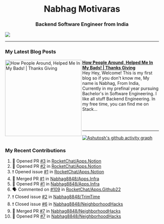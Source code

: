  
<h1 align="center">Nabhag Motivaras</h1>
<h3 align="center">Backend Software Engineer from India</h3>

<img src="Twitter header - 2.png"/>

 <hr>
 
### My Latest Blog Posts 
<!-- HASHNODE_BLOG:START -->
<p align="left">
<a href="https://nabhagmotivaras.hashnode.dev//experience-2022" title="How People Around, Helped Me In My Bads!  | Thanks Giving"><img src="https://cdn.hashnode.com/res/hashnode/image/stock/unsplash/d1956810eb099b7959df44d932fa9fe4.jpeg" alt="How People Around, Helped Me In My Bads!  | Thanks Giving" width="250px" align="left" /></a>
<a href="https://nabhagmotivaras.hashnode.dev//experience-2022" title="How People Around, Helped Me In My Bads!  | Thanks Giving"><strong>How People Around, Helped Me In My Bads!  | Thanks Giving</strong></a>
<br/> Hey Hey, Welcome! This is my first blog so if you don't know me, My name is Nabhag, From India, Currently in my prefinal year pursuing Bachelor's in Software Engineering. I like all stuff Backend Engineering. In my free time, you can find me on Stack... </p> <br/> <br/>
<!-- HASHNODE_BLOG:END -->
<p align=left> 
 <hr>
 
   [![Ashutosh's github activity graph](https://github-readme-activity-graph.cyclic.app/graph?username=Nabhag8848&bg_color=000000&color=ffffff&line=26a269&point=c01c28&area=true&hide_border=true)](https://github.com/ashutosh00710/github-readme-activity-graph)
 
 ### My Recent Contributions

<!--START_SECTION:activity-->
1. 💪 Opened PR [#3](https://github.com/RocketChat/Apps.Notion/pull/3) in [RocketChat/Apps.Notion](https://github.com/RocketChat/Apps.Notion)
2. 💪 Opened PR [#2](https://github.com/RocketChat/Apps.Notion/pull/2) in [RocketChat/Apps.Notion](https://github.com/RocketChat/Apps.Notion)
3. ❗️ Opened issue [#1](https://github.com/RocketChat/Apps.Notion/issues/1) in [RocketChat/Apps.Notion](https://github.com/RocketChat/Apps.Notion)
4. 🎉 Merged PR [#1](https://github.com/Nabhag8848/Apps.Infra/pull/1) in [Nabhag8848/Apps.Infra](https://github.com/Nabhag8848/Apps.Infra)
5. 💪 Opened PR [#1](https://github.com/Nabhag8848/Apps.Infra/pull/1) in [Nabhag8848/Apps.Infra](https://github.com/Nabhag8848/Apps.Infra)
6. 🗣 Commented on [#109](https://github.com/RocketChat/Apps.Github22/issues/109) in [RocketChat/Apps.Github22](https://github.com/RocketChat/Apps.Github22)
7. ❗️ Closed issue [#2](https://github.com/Nabhag8848/TrimTime/issues/2) in [Nabhag8848/TrimTime](https://github.com/Nabhag8848/TrimTime)
8. ❗️ Closed issue [#6](https://github.com/Nabhag8848/NeighborhoodHacks/issues/6) in [Nabhag8848/NeighborhoodHacks](https://github.com/Nabhag8848/NeighborhoodHacks)
9. 🎉 Merged PR [#7](https://github.com/Nabhag8848/NeighborhoodHacks/pull/7) in [Nabhag8848/NeighborhoodHacks](https://github.com/Nabhag8848/NeighborhoodHacks)
10. 💪 Opened PR [#7](https://github.com/Nabhag8848/NeighborhoodHacks/pull/7) in [Nabhag8848/NeighborhoodHacks](https://github.com/Nabhag8848/NeighborhoodHacks)
<!--END_SECTION:activity-->
 
 </p>
 
  <br> <br>
  



